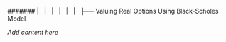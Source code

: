 ####### |   |   |   |   |   |   ├── Valuing Real Options Using Black-Scholes Model

*Add content here*